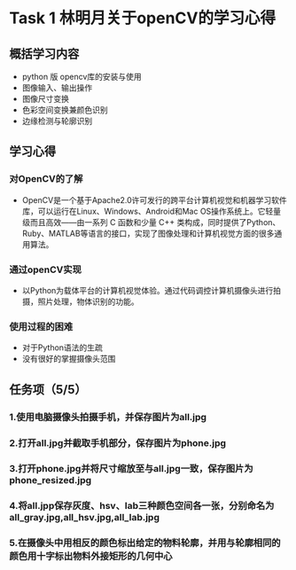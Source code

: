 # Task 1 林明月关于openCV的学习心得
## 概括学习内容
 - python 版 opencv库的安装与使用
 - 图像输入、输出操作
 - 图像尺寸变换
 - 色彩空间变换兼颜色识别
 - 边缘检测与轮廓识别
## 学习心得
### 对OpenCV的了解
- OpenCV是一个基于Apache2.0许可发行的跨平台计算机视觉和机器学习软件库，可以运行在Linux、Windows、Android和Mac OS操作系统上。它轻量级而且高效——由一系列 C 函数和少量 C++ 类构成，同时提供了Python、Ruby、MATLAB等语言的接口，实现了图像处理和计算机视觉方面的很多通用算法。
### 通过openCV实现
- 以Python为载体平台的计算机视觉体验。通过代码调控计算机摄像头进行拍摄，照片处理，物体识别的功能。
### 使用过程的困难
- 对于Python语法的生疏
- 没有很好的掌握摄像头范围

## 任务项（5/5）
### 1.使用电脑摄像头拍摄手机，并保存图片为all.jpg 





### 2.打开all.jpg并截取手机部分，保存图片为phone.jpg 





### 3.打开phone.jpg并将尺寸缩放至与all.jpg一致，保存图片为phone_resized.jpg 






### 4.将all.jpp保存灰度、hsv、lab三种颜色空间各一张，分别命名为all_gray.jpg,all_hsv.jpg,all_lab.jpg 





### 5.在摄像头中用相反的颜色标出给定的物料轮廓，并用与轮廓相同的颜色用十字标出物料外接矩形的几何中心 








